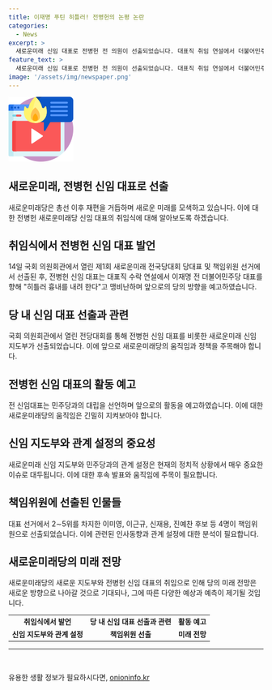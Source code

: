 ```yaml
---
title: 이재명 푸틴 히틀러! 전병헌의 논평 논란
categories:
  - News
excerpt: >
  새로운미래 신임 대표로 전병헌 전 의원이 선출되었습니다. 대표직 취임 연설에서 더불어민주당 대표를 비난하며 대립 강조. 이낙연 전 국무총리 등을 중심으로 창당된 새로운미래는 국회 의원회관에서 전당대회를 열고 전 대표를 포함한 새 지도부를 선출했습니다. 전 신임대표는 민주당 탈당 후 새로운미래에 입당한 바 있으며, 이재명 전 대표를 강하게 비판했습니다. 책임위원으로는 이미영·이근규·신재용·진예찬 후보가 선출되었습니다.
feature_text: >
  새로운미래 신임 대표로 전병헌 전 의원이 선출되었습니다. 대표직 취임 연설에서 더불어민주당 대표를 비난하며 대립 강조. 이낙연 전 국무총리 등을 중심으로 창당된 새로운미래는 국회 의원회관에서 전당대회를 열고 전 대표를 포함한 새 지도부를 선출했습니다. 전 신임대표는 민주당 탈당 후 새로운미래에 입당한 바 있으며, 이재명 전 대표를 강하게 비판했습니다. 책임위원으로는 이미영·이근규·신재용·진예찬 후보가 선출되었습니다.
image: '/assets/img/newspaper.png'
---
```


<p><img src="/assets/img/news.png" alt="rentncar 속보" /></p>

<h2>새로운미래, 전병헌 신임 대표로 선출</h2>

<p data-ke-size="size16">새로운미래당은 총선 이후 재편을 거듭하며 새로운 미래를 모색하고 있습니다. 이에 대한 전병헌 새로운미래당 신임 대표의 취임식에 대해 알아보도록 하겠습니다.</p>

<h2 data-ke-size="size26">취임식에서 전병헌 신임 대표 발언</h2>

<p data-ke-size="size16">14일 국회 의원회관에서 열린 제1회 새로운미래 전국당대회 당대표 및 책임위원 선거에서 선출된 후, 전병헌 신임 대표는 대표직 수락 연설에서 이재명 전 더불어민주당 대표를 향해 "히틀러 흉내를 내려 한다"고 맹비난하며 앞으로의 당의 방향을 예고하였습니다.</p>

<h2 data-ke-size="size26">당 내 신임 대표 선출과 관련</h2>

<p data-ke-size="size16">국회 의원회관에서 열린 전당대회를 통해 전병헌 신임 대표를 비롯한 새로운미래 신임 지도부가 선출되었습니다. 이에 앞으로 새로운미래당의 움직임과 정책을 주목해야 합니다.</p>

<h2 data-ke-size="size26">전병헌 신임 대표의 활동 예고</h2>

<p data-ke-size="size16">전 신임대표는 민주당과의 대립을 선언하며 앞으로의 활동을 예고하였습니다. 이에 대한 새로운미래당의 움직임은 긴밀히 지켜보아야 합니다.</p>

<h2 data-ke-size="size26">신임 지도부와 관계 설정의 중요성</h2>

<p data-ke-size="size16">새로운미래 신임 지도부와 민주당과의 관계 설정은 현재의 정치적 상황에서 매우 중요한 이슈로 대두됩니다. 이에 대한 후속 발표와 움직임에 주목이 필요합니다.</p>

<h2 data-ke-size="size26">책임위원에 선출된 인물들</h2>

<p data-ke-size="size16">대표 선거에서 2∼5위를 차지한 이미영, 이근규, 신재용, 진예찬 후보 등 4명이 책임위원으로 선출되었습니다. 이에 관련된 인사동향과 관계 설정에 대한 분석이 필요합니다.</p>

<h2 data-ke-size="size26">새로운미래당의 미래 전망</h2>

<p data-ke-size="size16">새로운미래당의 새로운 지도부와 전병헌 신임 대표의 취임으로 인해 당의 미래 전망은 새로운 방향으로 나아갈 것으로 기대되나, 그에 따른 다양한 예상과 예측이 제기될 것입니다.</p>

<table class="table table-bordered" style="width: 624px;">
<tbody>
<tr>
<td style="text-align: center; height: 17px;"><b>취임식에서 발언</b></td>
<td style="text-align: center; height: 17px;"><b>당 내 신임 대표 선출과 관련</b></td>
<td style="text-align: center; height: 17px;"><b>활동 예고</b></td>
</tr>
<tr>
<td style="text-align: center; height: 17px;"><b>신임 지도부와 관계 설정</b></td>
<td style="text-align: center; height: 17px;"><b>책임위원 선출</b></td>
<td style="text-align: center; height: 17px;"><b>미래 전망</b></td>
</tr>
</tbody>
</table>

<hr>

<p data-ke-size="size16">&nbsp;</p>
유용한 생활 정보가 필요하시다면, <a href="https://onioninfo.kr" rel="dofollow">onioninfo.kr</a>


